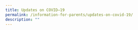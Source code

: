 ```yaml
---
title: Updates on COVID–19
permalink: /information-for-parents/updates-on-covid-19/
description: ""
---
```

